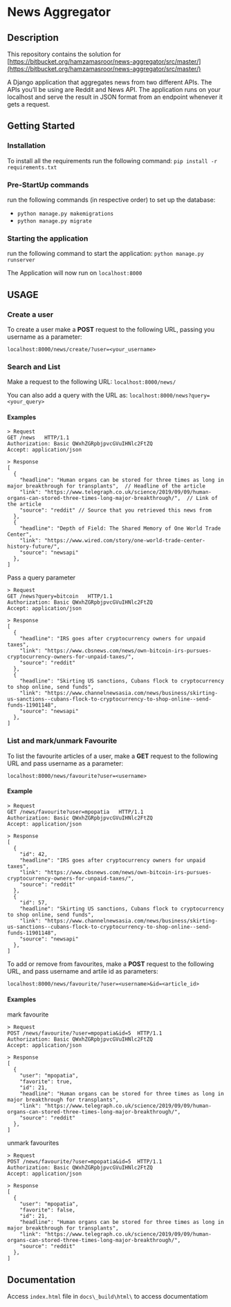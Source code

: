 # News Aggregator
## Description
This repository contains the solution for [https://bitbucket.org/hamzamasroor/news-aggregator/src/master/](https://bitbucket.org/hamzamasroor/news-aggregator/src/master/)

A Django application that aggregates news from two different APIs. The APIs you’ll be using are Reddit and News API. The application runs on your localhost and serve the result in JSON format from an endpoint whenever it gets a request.

## Getting Started
### Installation
To install all the requirements run the following command: 
`pip install -r requirements.txt`
### Pre-StartUp commands
run the following commands (in respective order) to set up the database:
- `python manage.py makemigrations`
- `python manage.py migrate`
### Starting the application
run the following command to start the application:
`python manage.py runserver`

The Application will now run on `localhost:8000`
## USAGE
### Create a user
To create a user make a **POST** request to the following URL, passing you username as a parameter:

`localhost:8000/news/create/?user=<your_username>`

### Search and List
Make a request to the following URL:
`localhost:8000/news/`

You can also add a query with the URL as:
`localhost:8000/news?query=<your_query>`
#### Examples

```
> Request
GET /news   HTTP/1.1
Authorization: Basic QWxhZGRpbjpvcGVuIHNlc2FtZQ
Accept: application/json

> Response
[
  {
    "headline": "Human organs can be stored for three times as long in major breakthrough for transplants",  // Headline of the article
    "link": "https://www.telegraph.co.uk/science/2019/09/09/human-organs-can-stored-three-times-long-major-breakthrough/",  // Link of the article
    "source": "reddit" // Source that you retrieved this news from
  },
  {
    "headline": "Depth of Field: The Shared Memory of One World Trade Center",
    "link": "https://www.wired.com/story/one-world-trade-center-history-future/",
    "source": "newsapi"
  },
]
```
Pass a query parameter
```
> Request
GET /news?query=bitcoin   HTTP/1.1
Authorization: Basic QWxhZGRpbjpvcGVuIHNlc2FtZQ
Accept: application/json

> Response
[
  {
    "headline": "IRS goes after cryptocurrency owners for unpaid taxes",
    "link": "https://www.cbsnews.com/news/own-bitcoin-irs-pursues-cryptocurrency-owners-for-unpaid-taxes/",
    "source": "reddit"
  },
  {
    "headline": "Skirting US sanctions, Cubans flock to cryptocurrency to shop online, send funds",
    "link": "https://www.channelnewsasia.com/news/business/skirting-us-sanctions--cubans-flock-to-cryptocurrency-to-shop-online--send-funds-11901148",
    "source": "newsapi"
  },
]
```
### List and mark/unmark Favourite
To list the favourite articles of a user, make a **GET** request to the following URL and pass username as a parameter:

`localhost:8000/news/favourite?user=<username>`

#### Example

```
> Request
GET /news/favourite?user=mpopatia   HTTP/1.1
Authorization: Basic QWxhZGRpbjpvcGVuIHNlc2FtZQ
Accept: application/json

> Response
[
  {
    "id": 42,
    "headline": "IRS goes after cryptocurrency owners for unpaid taxes",
    "link": "https://www.cbsnews.com/news/own-bitcoin-irs-pursues-cryptocurrency-owners-for-unpaid-taxes/",
    "source": "reddit"
  },
  {
    "id": 57,
    "headline": "Skirting US sanctions, Cubans flock to cryptocurrency to shop online, send funds",
    "link": "https://www.channelnewsasia.com/news/business/skirting-us-sanctions--cubans-flock-to-cryptocurrency-to-shop-online--send-funds-11901148",
    "source": "newsapi"
  },
]
```

To add or remove from favourites, make a **POST** request to the following URL, and pass username and artile id as parameters:

`localhost:8000/news/favourite/?user=<username>&id=<article_id>`

#### Examples

mark favourite
```
> Request
POST /news/favourite/?user=mpopatia&id=5  HTTP/1.1
Authorization: Basic QWxhZGRpbjpvcGVuIHNlc2FtZQ
Accept: application/json

> Response
[
  {
    "user": "mpopatia",
    "favorite": true,
    "id": 21,
    "headline": "Human organs can be stored for three times as long in major breakthrough for transplants",
    "link": "https://www.telegraph.co.uk/science/2019/09/09/human-organs-can-stored-three-times-long-major-breakthrough/",
    "source": "reddit"
  },
]
```
unmark favourites

```
> Request
POST /news/favourite/?user=mpopatia&id=5  HTTP/1.1
Authorization: Basic QWxhZGRpbjpvcGVuIHNlc2FtZQ
Accept: application/json

> Response
[
  {
    "user": "mpopatia",
    "favorite": false,
    "id": 21,
    "headline": "Human organs can be stored for three times as long in major breakthrough for transplants",
    "link": "https://www.telegraph.co.uk/science/2019/09/09/human-organs-can-stored-three-times-long-major-breakthrough/",
    "source": "reddit"
  },
]
```
## Documentation
Access `index.html` file in `docs\_build\html\` to access documentatiom


